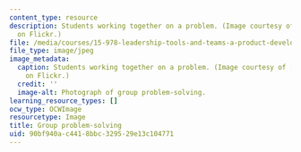 ```yaml
---
content_type: resource
description: Students working together on a problem. (Image courtesy of premasagar
  on Flickr.)
file: /media/courses/15-978-leadership-tools-and-teams-a-product-development-lab-spring-2007/90bf940ac4418bbc329529e13c104771_15-978s07.jpg
file_type: image/jpeg
image_metadata:
  caption: Students working together on a problem. (Image courtesy of [premasagar](http://www.flickr.com/photos/dharmasphere/)
    on Flickr.)
  credit: ''
  image-alt: Photograph of group problem-solving.
learning_resource_types: []
ocw_type: OCWImage
resourcetype: Image
title: Group problem-solving
uid: 90bf940a-c441-8bbc-3295-29e13c104771
---
```

